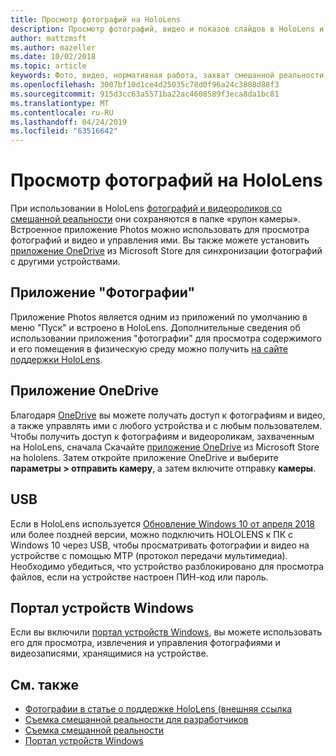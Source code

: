 ```yaml
---
title: Просмотр фотографий на HoloLens
description: Просмотр фотографий, видео и показов слайдов в HoloLens и их размещение в физической среде.
author: mattzmsft
ms.author: mazeller
ms.date: 10/02/2018
ms.topic: article
keywords: Фото, видео, нормативная работа, захват смешанной реальности, практические руководства, OneDrive, HoloLens, закрепление, размещение, показ слайдов
ms.openlocfilehash: 3007bf10d1ce4d25035c78d0f96a24c3808d88f3
ms.sourcegitcommit: 915d3cc63a5571ba22ac4608589f3eca8da1bc81
ms.translationtype: MT
ms.contentlocale: ru-RU
ms.lasthandoff: 04/24/2019
ms.locfileid: "63516642"
---
```

# <a name="see-your-photos-on-hololens"></a>Просмотр фотографий на HoloLens

При использовании в HoloLens [фотографий и видеороликов со смешанной реальности](mixed-reality-capture.md) они сохраняются в папке «рулон камеры». Встроенное приложение Photos можно использовать для просмотра фотографий и видео и управления ими. Вы также можете установить [приложение OneDrive](https://www.microsoft.com/p/onedrive/9wzdncrfj1p3) из Microsoft Store для синхронизации фотографий с другими устройствами. 

## <a name="photos-app"></a>Приложение "Фотографии"

Приложение Photos является одним из приложений по умолчанию в меню "Пуск" и встроено в HoloLens. Дополнительные сведения об использовании приложения "фотографии" для просмотра содержимого и его помещения в физическую среду можно получить [на сайте поддержки HoloLens](https://support.microsoft.com/help/12648). 

## <a name="onedrive-app"></a>Приложение OneDrive

Благодаря [OneDrive](https://onedrive.live.com/) вы можете получать доступ к фотографиям и видео, а также управлять ими с любого устройства и с любым пользователем. Чтобы получить доступ к фотографиям и видеороликам, захваченным на HoloLens, сначала Скачайте [приложение OneDrive](https://www.microsoft.com/p/onedrive/9wzdncrfj1p3) из Microsoft Store на hololens. Затем откройте приложение OneDrive и выберите **параметры > отправить камеру**, а затем включите отправку **камеры**.

## <a name="usb"></a>USB 

Если в HoloLens используется [Обновление Windows 10 от апреля 2018](release-notes-april-2018.md) или более поздней версии, можно подключить HOLOLENS к ПК с Windows 10 через USB, чтобы просматривать фотографии и видео на устройстве с помощью MTP (протокол передачи мультимедиа). Необходимо убедиться, что устройство разблокировано для просмотра файлов, если на устройстве настроен ПИН-код или пароль. 

## <a name="windows-device-portal"></a>Портал устройств Windows

Если вы включили [портал устройств Windows](using-the-windows-device-portal.md#mixed-reality-capture), вы можете использовать его для просмотра, извлечения и управления фотографиями и видеозаписями, хранящимися на устройстве.

## <a name="see-also"></a>См. также

* [Фотографии в статье о поддержке HoloLens (внешняя ссылка](https://support.microsoft.com/help/12648)
* [Съемка смешанной реальности для разработчиков](mixed-reality-capture-for-developers.md)
* [Съемка смешанной реальности](mixed-reality-capture.md)
* [Портал устройств Windows](using-the-windows-device-portal.md)
